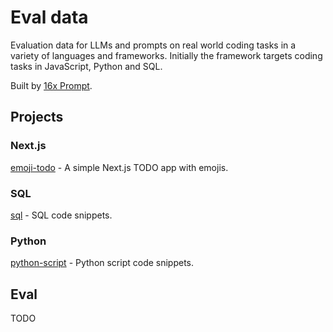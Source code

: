 # Eval data

Evaluation data for LLMs and prompts on real world coding tasks in a variety of languages and frameworks. Initially the framework targets coding tasks in JavaScript, Python and SQL.

Built by [16x Prompt](https://prompt.16x.engineer/).

## Projects

### Next.js

[emoji-todo](/projects/emoji-todo/) - A simple Next.js TODO app with emojis.

### SQL

[sql](/projects/sql/) - SQL code snippets.

### Python

[python-script](/projects/python-script/) - Python script code snippets.

## Eval

TODO
